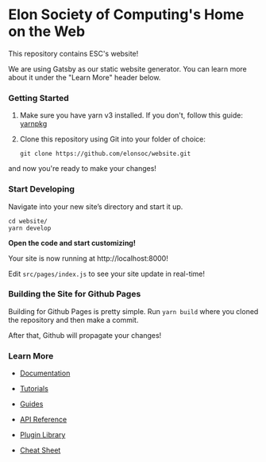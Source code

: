# Elon Society of Computing's Home on the Web

This repository contains ESC's website!

We are using Gatsby as our static website generator.
You can learn more about it under the "Learn More" header below.

### Getting Started
1. Make sure you have yarn v3 installed. If you don't, follow this guide: [yarnpkg](https://yarnpkg.com/getting-started/install)

2. Clone this repository using Git into your folder of choice:
    ```
    git clone https://github.com/elonsoc/website.git
    ```
and now you're ready to make your changes!


### Start Developing

Navigate into your new site’s directory and start it up.

```shell
cd website/
yarn develop
```

**Open the code and start customizing!**

Your site is now running at http://localhost:8000!

Edit `src/pages/index.js` to see your site update in real-time!

### Building the Site for Github Pages
Building for Github Pages is pretty simple.
Run `yarn build` where you cloned the repository and then make a commit. 

After that, Github will propagate your changes!

### Learn More

- [Documentation](https://www.gatsbyjs.com/docs/?utm_source=starter&utm_medium=readme&utm_campaign=minimal-starter)

- [Tutorials](https://www.gatsbyjs.com/tutorial/?utm_source=starter&utm_medium=readme&utm_campaign=minimal-starter)

- [Guides](https://www.gatsbyjs.com/tutorial/?utm_source=starter&utm_medium=readme&utm_campaign=minimal-starter)

- [API Reference](https://www.gatsbyjs.com/docs/api-reference/?utm_source=starter&utm_medium=readme&utm_campaign=minimal-starter)

- [Plugin Library](https://www.gatsbyjs.com/plugins?utm_source=starter&utm_medium=readme&utm_campaign=minimal-starter)

- [Cheat Sheet](https://www.gatsbyjs.com/docs/cheat-sheet/?utm_source=starter&utm_medium=readme&utm_campaign=minimal-starter)